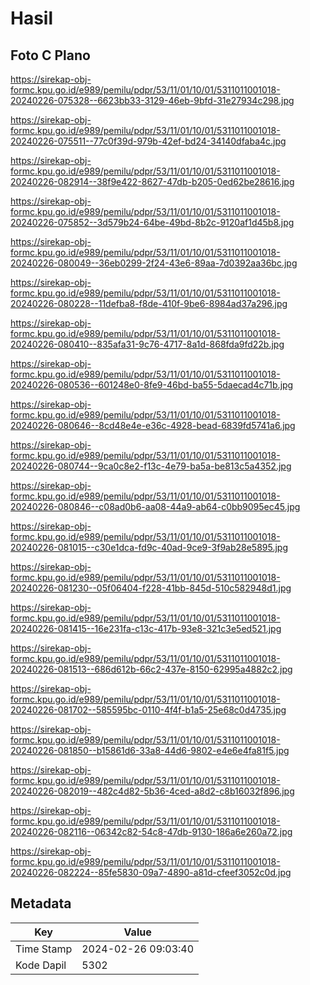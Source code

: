 # Hasil

## Foto C Plano

https://sirekap-obj-formc.kpu.go.id/e989/pemilu/pdpr/53/11/01/10/01/5311011001018-20240226-075328--6623bb33-3129-46eb-9bfd-31e27934c298.jpg

https://sirekap-obj-formc.kpu.go.id/e989/pemilu/pdpr/53/11/01/10/01/5311011001018-20240226-075511--77c0f39d-979b-42ef-bd24-34140dfaba4c.jpg

https://sirekap-obj-formc.kpu.go.id/e989/pemilu/pdpr/53/11/01/10/01/5311011001018-20240226-082914--38f9e422-8627-47db-b205-0ed62be28616.jpg

https://sirekap-obj-formc.kpu.go.id/e989/pemilu/pdpr/53/11/01/10/01/5311011001018-20240226-075852--3d579b24-64be-49bd-8b2c-9120af1d45b8.jpg

https://sirekap-obj-formc.kpu.go.id/e989/pemilu/pdpr/53/11/01/10/01/5311011001018-20240226-080049--36eb0299-2f24-43e6-89aa-7d0392aa36bc.jpg

https://sirekap-obj-formc.kpu.go.id/e989/pemilu/pdpr/53/11/01/10/01/5311011001018-20240226-080228--11defba8-f8de-410f-9be6-8984ad37a296.jpg

https://sirekap-obj-formc.kpu.go.id/e989/pemilu/pdpr/53/11/01/10/01/5311011001018-20240226-080410--835afa31-9c76-4717-8a1d-868fda9fd22b.jpg

https://sirekap-obj-formc.kpu.go.id/e989/pemilu/pdpr/53/11/01/10/01/5311011001018-20240226-080536--601248e0-8fe9-46bd-ba55-5daecad4c71b.jpg

https://sirekap-obj-formc.kpu.go.id/e989/pemilu/pdpr/53/11/01/10/01/5311011001018-20240226-080646--8cd48e4e-e36c-4928-bead-6839fd5741a6.jpg

https://sirekap-obj-formc.kpu.go.id/e989/pemilu/pdpr/53/11/01/10/01/5311011001018-20240226-080744--9ca0c8e2-f13c-4e79-ba5a-be813c5a4352.jpg

https://sirekap-obj-formc.kpu.go.id/e989/pemilu/pdpr/53/11/01/10/01/5311011001018-20240226-080846--c08ad0b6-aa08-44a9-ab64-c0bb9095ec45.jpg

https://sirekap-obj-formc.kpu.go.id/e989/pemilu/pdpr/53/11/01/10/01/5311011001018-20240226-081015--c30e1dca-fd9c-40ad-9ce9-3f9ab28e5895.jpg

https://sirekap-obj-formc.kpu.go.id/e989/pemilu/pdpr/53/11/01/10/01/5311011001018-20240226-081230--05f06404-f228-41bb-845d-510c582948d1.jpg

https://sirekap-obj-formc.kpu.go.id/e989/pemilu/pdpr/53/11/01/10/01/5311011001018-20240226-081415--16e231fa-c13c-417b-93e8-321c3e5ed521.jpg

https://sirekap-obj-formc.kpu.go.id/e989/pemilu/pdpr/53/11/01/10/01/5311011001018-20240226-081513--686d612b-66c2-437e-8150-62995a4882c2.jpg

https://sirekap-obj-formc.kpu.go.id/e989/pemilu/pdpr/53/11/01/10/01/5311011001018-20240226-081702--585595bc-0110-4f4f-b1a5-25e68c0d4735.jpg

https://sirekap-obj-formc.kpu.go.id/e989/pemilu/pdpr/53/11/01/10/01/5311011001018-20240226-081850--b15861d6-33a8-44d6-9802-e4e6e4fa81f5.jpg

https://sirekap-obj-formc.kpu.go.id/e989/pemilu/pdpr/53/11/01/10/01/5311011001018-20240226-082019--482c4d82-5b36-4ced-a8d2-c8b16032f896.jpg

https://sirekap-obj-formc.kpu.go.id/e989/pemilu/pdpr/53/11/01/10/01/5311011001018-20240226-082116--06342c82-54c8-47db-9130-186a6e260a72.jpg

https://sirekap-obj-formc.kpu.go.id/e989/pemilu/pdpr/53/11/01/10/01/5311011001018-20240226-082224--85fe5830-09a7-4890-a81d-cfeef3052c0d.jpg


## Metadata

| Key        | Value               |
| ---------- | ------------------- |
| Time Stamp | 2024-02-26 09:03:40 |
| Kode Dapil | 5302                |



